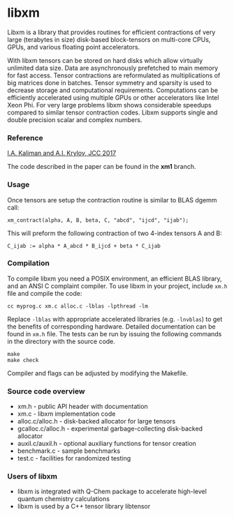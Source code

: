 # libxm

Libxm is a library that provides routines for efficient contractions of very
large (terabytes in size) disk-based block-tensors on multi-core CPUs, GPUs,
and various floating point accelerators.

With libxm tensors can be stored on hard disks which allow virtually unlimited
data size. Data are asynchronously prefetched to main memory for fast access.
Tensor contractions are reformulated as multiplications of big matrices done in
batches. Tensor symmetry and sparsity is used to decrease storage and
computational requirements. Computations can be efficiently accelerated using
multiple GPUs or other accelerators like Intel Xeon Phi. For very large
problems libxm shows considerable speedups compared to similar tensor
contraction codes. Libxm supports single and double precision scalar and
complex numbers.

### Reference

[I.A. Kaliman and A.I. Krylov, JCC 2017](https://dx.doi.org/10.1002/jcc.24713)

The code described in the paper can be found in the **xm1** branch.

### Usage

Once tensors are setup the contraction routine is similar to BLAS dgemm call:

    xm_contract(alpha, A, B, beta, C, "abcd", "ijcd", "ijab");

This will preform the following contraction of two 4-index tensors A and B:

    C_ijab := alpha * A_abcd * B_ijcd + beta * C_ijab

### Compilation

To compile libxm you need a POSIX environment, an efficient BLAS library, and
an ANSI C complaint compiler. To use libxm in your project, include `xm.h` file
and compile the code:

    cc myprog.c xm.c alloc.c -lblas -lpthread -lm

Replace `-lblas` with appropriate accelerated libraries (e.g. `-lnvblas`) to
get the benefits of corresponding hardware. Detailed documentation can be
found in `xm.h` file. The tests can be run by issuing the following commands
in the directory with the source code.

    make
    make check

Compiler and flags can be adjusted by modifying the Makefile.

### Source code overview

- xm.h - public API header with documentation
- xm.c - libxm implementation code
- alloc.c/alloc.h - disk-backed allocator for large tensors
- gcalloc.c/alloc.h - experimental garbage-collecting disk-backed allocator
- auxil.c/auxil.h - optional auxiliary functions for tensor creation
- benchmark.c - sample benchmarks
- test.c - facilities for randomized testing

### Users of libxm

- libxm is integrated with Q-Chem package to accelerate high-level quantum
  chemistry calculations
- libxm is used by a C++ tensor library libtensor
